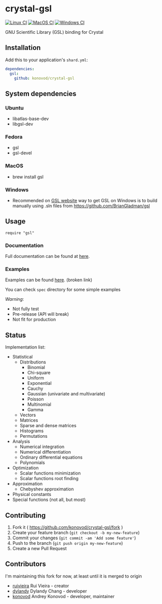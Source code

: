 # crystal-gsl

[![Linux CI](https://github.com/konovod/crystal-gsl/actions/workflows/linux.yml/badge.svg)](https://github.com/konovod/crystal-gsl/actions/workflows/linux.yml)
[![MacOS CI](https://github.com/konovod/crystal-gsl/actions/workflows/macos.yml/badge.svg)](https://github.com/konovod/crystal-gsl/actions/workflows/macos.yml)
[![Windows CI](https://github.com/konovod/crystal-gsl/actions/workflows/windows.yml/badge.svg)](https://github.com/konovod/crystal-gsl/actions/workflows/windows.yml)

GNU Scientific Library (GSL) binding for Crystal

## Installation

Add this to your application's `shard.yml`:

```yaml
dependencies:
  gsl:
    github: konovod/crystal-gsl
```

## System dependencies

### Ubuntu

- libatlas-base-dev
- libgsl-dev

### Fedora

- gsl
- gsl-devel

### MacOS

- brew install gsl

### Windows

 - Recommended on [GSL website](https://www.gnu.org/software/gsl/extras/native_win_builds.html) way to get GSL on Windows is to build manually using .sln files from https://github.com/BrianGladman/gsl
## Usage

```crystal
require "gsl"
```

### Documentation

Full documentation can be found at [here](https://konovod.github.io/crystal-gsl/).

### Examples

Examples can be found [here](https://ruivieira.github.io/projects/crystal-gsl/). (broken link)

You can check `spec` directory for some simple examples

_Warning_:

- Not fully test
- Pre-release (API will break)
- Not fit for production

## Status

Implementation list:

- Statistical
  - Distributions
    - Binomial
    - Chi-square
    - Uniform
    - Exponential
    - Cauchy
    - Gaussian (univariate and multivariate)
    - Poisson
    - Multinomial
    - Gamma
  - Vectors
  - Matrices
  - Sparse and dense matrices
  - Histograms
  - Permutations
- Analysis
  - Numerical integration
  - Numerical differentiation
  - Ordinary differential equations
  - Polynomials
- Optimization
  - Scalar functions minimization
  - Scalar functions root finding
- Approximation
  - Chebyshev approximation
- Physical constants
- Special functions (not all, but most)

## Contributing

1. Fork it ( https://github.com/konovod/crystal-gsl/fork )
2. Create your feature branch (`git checkout -b my-new-feature`)
3. Commit your changes (`git commit -am 'Add some feature'`)
4. Push to the branch (`git push origin my-new-feature`)
5. Create a new Pull Request

## Contributors

I'm maintaining this fork for now, at least until it is merged to origin

- [ruivieira](https://github.com/ruivieira) Rui Vieira - creator
- [dylandy](https://github.com/dylandy) Dylandy Chang - developer
- [konovod](https://github.com/konovod) Andrey Konovod - developer, maintainer
